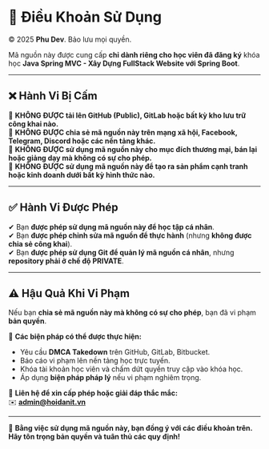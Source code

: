 # 🚨 Điều Khoản Sử Dụng

© 2025 **Phu Dev**. Bảo lưu mọi quyền.  

Mã nguồn này được cung cấp **chỉ dành riêng cho học viên đã đăng ký** khóa học **Java Spring MVC - Xây Dựng FullStack Website với Spring Boot**.  

---

## ❌ Hành Vi Bị Cấm  
🚫 **KHÔNG ĐƯỢC tải lên GitHub (Public), GitLab hoặc bất kỳ kho lưu trữ công khai nào.**  
🚫 **KHÔNG ĐƯỢC chia sẻ mã nguồn này trên mạng xã hội, Facebook, Telegram, Discord hoặc các nền tảng khác.**  
🚫 **KHÔNG ĐƯỢC sử dụng mã nguồn này cho mục đích thương mại, bán lại hoặc giảng dạy mà không có sự cho phép.**  
🚫 **KHÔNG ĐƯỢC sử dụng mã nguồn này để tạo ra sản phẩm cạnh tranh hoặc kinh doanh dưới bất kỳ hình thức nào.**  

---

## ✅ Hành Vi Được Phép  
✔ Bạn **được phép sử dụng mã nguồn này để học tập cá nhân**.  
✔ Bạn **được phép chỉnh sửa mã nguồn để thực hành** (nhưng **không được chia sẻ công khai**).  
✔ Bạn **được phép sử dụng Git để quản lý mã nguồn cá nhân**, nhưng **repository phải ở chế độ PRIVATE**.  

---

## ⚠️ Hậu Quả Khi Vi Phạm  
Nếu bạn **chia sẻ mã nguồn này mà không có sự cho phép**, bạn đã vi phạm **bản quyền**.  

📢 **Các biện pháp có thể được thực hiện:**  
- Yêu cầu **DMCA Takedown** trên GitHub, GitLab, Bitbucket.  
- Báo cáo vi phạm lên nền tảng học trực tuyến.  
- Khóa tài khoản học viên và chấm dứt quyền truy cập vào khóa học.  
- Áp dụng **biện pháp pháp lý** nếu vi phạm nghiêm trọng.  

📩 **Liên hệ để xin cấp phép hoặc giải đáp thắc mắc:**  
✉️ **admin@hoidanit.vn**  

---

🚀 **Bằng việc sử dụng mã nguồn này, bạn đồng ý với các điều khoản trên. Hãy tôn trọng bản quyền và tuân thủ các quy định!**  

